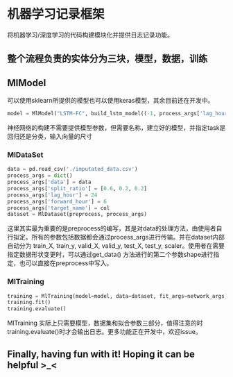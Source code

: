 # 机器学习记录框架
将机器学习/深度学习的代码构建模块化并提供日志记录功能。
## 整个流程负责的实体分为三块，模型，数据，训练
## MlModel
可以使用sklearn所提供的模型也可以使用keras模型，其余目前还在开发中。
```python
model = MlModel("LSTM-FC", build_lstm_model((-1, process_args['lag_hour'], len(process_args['feature_cols']))), model_args=None, is_net=True, input_shape=(-1, process_args['lag_hour'], len(process_args['feature_cols'])), task="regression")
```
神经网络的构建不需要提供模型参数，但需要名称，建立好的模型，并指定task是回归还是分类，输入向量的尺寸

### MlDataSet

```python
data = pd.read_csv('./imputated_data.csv')
process_args = dict()
process_args['data'] = data
process_args['split_ratio'] = [0.6, 0.2, 0.2]
process_args['lag_hour'] = 24
process_args['forward_hour'] = 6
process_args['target_name'] = col
dataset = MlDataset(preprocess, process_args)
```
这里其实最为重要的是preprocess的编写，其是对data的处理方法，由使用者自行拟定。所有的参数包括数据都会通过process_args进行传输。并在dataset内部自动分为 train_X, train_y, valid_X, valid_y, test_X, test_y, scaler。使用者在需要指定数据形状变更时，可以通过get_data() 方法进行的第二个参数shape进行指定，也可以直接在preprocess中写入。

### MlTraining

```python
training = MlTraining(model=model, data=dataset, fit_args=network_args)
training.fit()
training.evaluate()
```
MlTraining 实际上只需要模型，数据集和拟合参数三部分，值得注意的时training.evaluate()时才会输出日志。更多功能正在开发中，欢迎issue。

## Finally, having fun with it! Hoping it can be helpful >_< 
